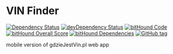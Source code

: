 VIN Finder
===

[![Dependency Status](https://img.shields.io/david/mrnz/gjv.svg?maxAge=1&style=flat-square)](https://david-dm.org/mrnz/gjv) [![devDependency Status](https://img.shields.io/david/dev/mrnz/gjv.svg?maxAge=1&style=flat-square)](https://david-dm.org/mrnz/gjv#info=devDependencies) [![bitHound Code](https://www.bithound.io/github/mrnz/gjv/badges/code.svg)](https://www.bithound.io/github/mrnz/gjv)
[![bitHound Overall Score](https://www.bithound.io/github/mrnz/gjv/badges/score.svg)](https://www.bithound.io/github/mrnz/gjv)
[![bitHound Dependencies](https://www.bithound.io/github/mrnz/gjv/badges/dependencies.svg)](https://www.bithound.io/github/mrnz/gjv/master/dependencies/npm)
[![GitHub tag](https://img.shields.io/github/tag/mrnz/gjv.svg?label=version&maxAge=1&style=flat-square)](https://github.com/mrnz/gjv/releases)

mobile version of gdzieJestVin.pl web app



<!-- [![GitHub issues](https://img.shields.io/github/issues/mrnz/gjv.svg?maxAge=1&style=flat-square)](https://github.com/mrnz/gjv/issues) [![Codecov](https://img.shields.io/codecov/c/github/mrnz/gjv.svg?maxAge=1&style=flat-square)](https://codecov.io/gh/mrnz/gjv) 

 -->